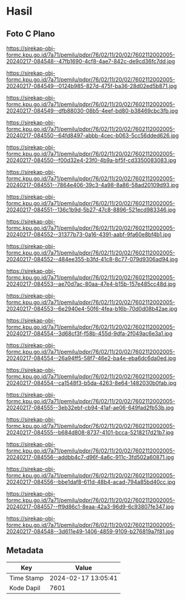 # Hasil

## Foto C Plano

https://sirekap-obj-formc.kpu.go.id/7a71/pemilu/pdpr/76/02/11/20/02/7602112002005-20240217-084548--47fb1690-4cf8-4ae7-842c-de9cd36fc7dd.jpg

https://sirekap-obj-formc.kpu.go.id/7a71/pemilu/pdpr/76/02/11/20/02/7602112002005-20240217-084549--0124b985-827d-475f-ba36-28d02ed5b871.jpg

https://sirekap-obj-formc.kpu.go.id/7a71/pemilu/pdpr/76/02/11/20/02/7602112002005-20240217-084549--dfb88030-08b5-4eef-bd80-b38469cbc3fb.jpg

https://sirekap-obj-formc.kpu.go.id/7a71/pemilu/pdpr/76/02/11/20/02/7602112002005-20240217-084550--64fd8497-abbb-4cec-b063-5cc56dded626.jpg

https://sirekap-obj-formc.kpu.go.id/7a71/pemilu/pdpr/76/02/11/20/02/7602112002005-20240217-084550--f00d32e4-23f0-4b9a-bf5f-cd3350083083.jpg

https://sirekap-obj-formc.kpu.go.id/7a71/pemilu/pdpr/76/02/11/20/02/7602112002005-20240217-084551--7864e406-39c3-4a98-8a86-58ad20109d93.jpg

https://sirekap-obj-formc.kpu.go.id/7a71/pemilu/pdpr/76/02/11/20/02/7602112002005-20240217-084551--136c1b9d-5b27-47c8-8896-521ecd983346.jpg

https://sirekap-obj-formc.kpu.go.id/7a71/pemilu/pdpr/76/02/11/20/02/7602112002005-20240217-084552--31377b73-0a16-4391-aabf-9fa60e8bf4b1.jpg

https://sirekap-obj-formc.kpu.go.id/7a71/pemilu/pdpr/76/02/11/20/02/7602112002005-20240217-084552--484ee355-b3fd-41c8-8c77-079d9306ad94.jpg

https://sirekap-obj-formc.kpu.go.id/7a71/pemilu/pdpr/76/02/11/20/02/7602112002005-20240217-084553--ae70d7ac-80aa-47e4-b15b-157e485cc48d.jpg

https://sirekap-obj-formc.kpu.go.id/7a71/pemilu/pdpr/76/02/11/20/02/7602112002005-20240217-084553--6e2940e4-50f6-4fea-b16b-70d0d08b42ae.jpg

https://sirekap-obj-formc.kpu.go.id/7a71/pemilu/pdpr/76/02/11/20/02/7602112002005-20240217-084554--3d68cf3f-f58b-455d-9dfa-2f049ac6e3a1.jpg

https://sirekap-obj-formc.kpu.go.id/7a71/pemilu/pdpr/76/02/11/20/02/7602112002005-20240217-084554--26a94ff5-58f7-46e2-ba4e-eba6dc6da0ed.jpg

https://sirekap-obj-formc.kpu.go.id/7a71/pemilu/pdpr/76/02/11/20/02/7602112002005-20240217-084554--ca1548f3-b5da-4263-8e64-1482030b0fab.jpg

https://sirekap-obj-formc.kpu.go.id/7a71/pemilu/pdpr/76/02/11/20/02/7602112002005-20240217-084555--3eb32ebf-cb94-41af-ae06-649fad2fb53b.jpg

https://sirekap-obj-formc.kpu.go.id/7a71/pemilu/pdpr/76/02/11/20/02/7602112002005-20240217-084555--b684d808-8737-4101-bcca-5218217d21b7.jpg

https://sirekap-obj-formc.kpu.go.id/7a71/pemilu/pdpr/76/02/11/20/02/7602112002005-20240217-084556--addbb4c7-d96f-4a6c-911c-3fd502a60871.jpg

https://sirekap-obj-formc.kpu.go.id/7a71/pemilu/pdpr/76/02/11/20/02/7602112002005-20240217-084556--bbe1daf8-611d-48b4-acad-794a85bd40cc.jpg

https://sirekap-obj-formc.kpu.go.id/7a71/pemilu/pdpr/76/02/11/20/02/7602112002005-20240217-084557--ff9d86c1-8eaa-42a3-96d9-6c93807fe347.jpg

https://sirekap-obj-formc.kpu.go.id/7a71/pemilu/pdpr/76/02/11/20/02/7602112002005-20240217-084548--3d611e49-1406-4859-9109-b276819a7f81.jpg


## Metadata

| Key        | Value               |
| ---------- | ------------------- |
| Time Stamp | 2024-02-17 13:05:41 |
| Kode Dapil | 7601                |



